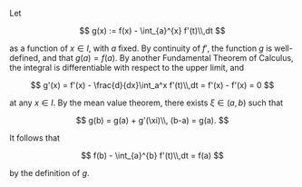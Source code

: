 Let 

$$
g(x) := f(x) - \int_{a}^{x} f'(t)\\,dt 
$$

as a function of $x\in I$, with $a$ fixed. By continuity of $f'$, the function
$g$ is well-defined, and that $g(a)=f(a)$. By another Fundamental Theorem of Calculus,
the integral is differentiable with respect to the upper limit, and

$$
g'(x) = f'(x) - \frac{d}{dx}\int_a^x f'(t)\\,dt = f'(x) - f'(x) = 0
$$

at any $x\in I$. By the mean value theorem, there exists
$\xi\in (a, b)$ such that

$$
g(b) = g(a) + g'(\xi)\\, (b-a) = g(a).
$$

It follows that

$$
f(b) - \int_{a}^{b} f'(t)\\,dt = f(a)
$$

by the definition of $g$.
